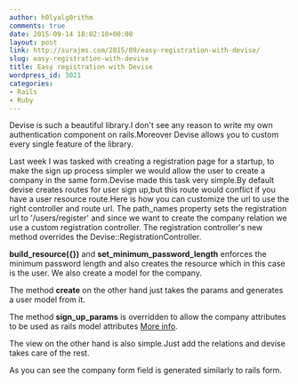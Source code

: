 ```yaml
---
author: h0lyalg0rithm
comments: true
date: 2015-09-14 18:02:10+00:00
layout: post
link: http://surajms.com/2015/09/easy-registration-with-devise/
slug: easy-registration-with-devise
title: Easy registration with Devise
wordpress_id: 3021
categories:
- Rails
- Ruby
---
```


Devise is such a beautiful library.I don't see any reason to write my own authentication component on rails.Moreover Devise allows you to custom every single feature of the library.

Last week I was tasked with creating a registration page for a startup, to make the sign up process simpler we would allow the user to create a company in the same form.Devise made this task very simple.By default devise creates routes for user sign up,but this route would conflict if you have a user resource route.Here is how you can customize the url to use the right controller and route url.
The path_names property sets the registration url to '/users/register' and since we want to create the company relation we use a custom registration controller.
The registration controller's new method overrides the Devise::RegistrationController.

**build_resource({})** and **set_minimum_password_length** enforces the minimum password length and also creates the resource which in this case is the user.
We also create a model for the company.

The method **create** on the other hand just takes the params and generates a user model from it.

The method **sign_up_params** is overridden to allow the company attributes to be used as rails model attributes [More info](http://edgeapi.rubyonrails.org/classes/ActionController/StrongParameters.html).

The view on the other hand is also simple.Just add the relations and devise takes care of the rest.

As you can see the company form field is generated similarly to rails form.

